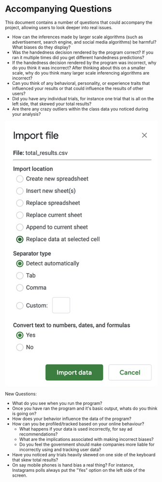 # Accompanying Questions

This document contains a number of questions that could accompany the project, allowing users to look deeper into real issues.

- How can the inferences made by larger scale algorithms (such as advertisement, search engine, and social media algorithms) be harmful? What biases do they display?
- Was the handedness decision rendered by the program correct? If you ran it multiple times did you get different handedness predictions?
- If the handedness decision rendered by the program was incorrect, why do you think it was incorrect? After thinking about this on a smaller scale, why do you think many larger scale inferencing algorithms are incorrect?
- Can you think of any behavioral, personality, or experience traits that influenced your results or that could influence the results of other users?
- Did you have any individual trials, for instance one trial that is all on the left side, that skewed your total results?
- Are there any crazy outliers within the class data you noticed during your analysis?

![Import CSV to Sheets](csv.png)

New Questions:
- What do you see when you run the program?
- Once you have ran the program and it's basic output, whats do you think is going on?
- How does your behavior influence the data of the program?
- How can you be profiled/tracked based on your online behaviour?
  - What happens if your data is used incorrectly, for say ad recommendations?
  - What are the implications associated with making incorrect biases?
  - Do you feel the government should make companies more liable for incorrectly using and tracking user data?
- Have you noticed any trials heavily skewed on one side of the keyboard that skew total results?
- On say mobile phones is hand bias a real thing? For instance, Instagrams polls always put the "Yes" option on the left side of the screen.
